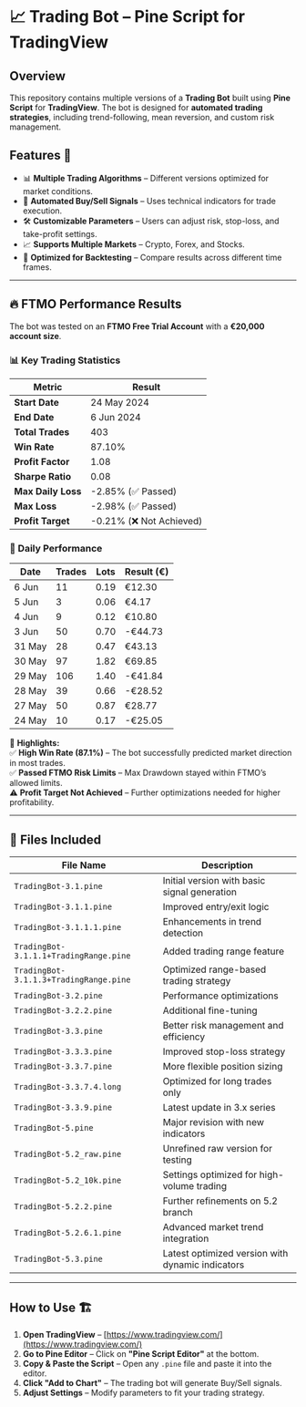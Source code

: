 # 📈 Trading Bot – Pine Script for TradingView

## Overview
This repository contains multiple versions of a **Trading Bot** built using **Pine Script** for **TradingView**. The bot is designed for **automated trading strategies**, including trend-following, mean reversion, and custom risk management.

## Features 🚀
- 📊 **Multiple Trading Algorithms** – Different versions optimized for market conditions.
- 🔄 **Automated Buy/Sell Signals** – Uses technical indicators for trade execution.
- 🛠 **Customizable Parameters** – Users can adjust risk, stop-loss, and take-profit settings.
- 📈 **Supports Multiple Markets** – Crypto, Forex, and Stocks.
- 🎯 **Optimized for Backtesting** – Compare results across different time frames.

---

## 🔥 **FTMO Performance Results**
The bot was tested on an **FTMO Free Trial Account** with a **€20,000 account size**. 

### **📊 Key Trading Statistics**
| Metric | Result |
|--------|--------|
| **Start Date** | 24 May 2024 |
| **End Date** | 6 Jun 2024 |
| **Total Trades** | 403 |
| **Win Rate** | 87.10% |
| **Profit Factor** | 1.08 |
| **Sharpe Ratio** | 0.08 |
| **Max Daily Loss** | -2.85% (✅ Passed) |
| **Max Loss** | -2.98% (✅ Passed) |
| **Profit Target** | -0.21% (❌ Not Achieved) |

### **📅 Daily Performance**
| Date | Trades | Lots | Result (€) |
|------|--------|------|------------|
| 6 Jun | 11 | 0.19 | €12.30 |
| 5 Jun | 3 | 0.06 | €4.17 |
| 4 Jun | 9 | 0.12 | €10.80 |
| 3 Jun | 50 | 0.70 | -€44.73 |
| 31 May | 28 | 0.47 | €43.13 |
| 30 May | 97 | 1.82 | €69.85 |
| 29 May | 106 | 1.40 | -€41.84 |
| 28 May | 39 | 0.66 | -€28.52 |
| 27 May | 50 | 0.87 | €28.77 |
| 24 May | 10 | 0.17 | -€25.05 |

🔹 **Highlights:**  
✅ **High Win Rate (87.1%)** – The bot successfully predicted market direction in most trades.  
✅ **Passed FTMO Risk Limits** – Max Drawdown stayed within FTMO’s allowed limits.  
⚠️ **Profit Target Not Achieved** – Further optimizations needed for higher profitability.

---

## 📂 Files Included
| File Name | Description |
|-----------|------------|
| `TradingBot-3.1.pine` | Initial version with basic signal generation |
| `TradingBot-3.1.1.pine` | Improved entry/exit logic |
| `TradingBot-3.1.1.1.pine` | Enhancements in trend detection |
| `TradingBot-3.1.1.1+TradingRange.pine` | Added trading range feature |
| `TradingBot-3.1.1.3+TradingRange.pine` | Optimized range-based trading strategy |
| `TradingBot-3.2.pine` | Performance optimizations |
| `TradingBot-3.2.2.pine` | Additional fine-tuning |
| `TradingBot-3.3.pine` | Better risk management and efficiency |
| `TradingBot-3.3.3.pine` | Improved stop-loss strategy |
| `TradingBot-3.3.7.pine` | More flexible position sizing |
| `TradingBot-3.3.7.4.long` | Optimized for long trades only |
| `TradingBot-3.3.9.pine` | Latest update in 3.x series |
| `TradingBot-5.pine` | Major revision with new indicators |
| `TradingBot-5.2_raw.pine` | Unrefined raw version for testing |
| `TradingBot-5.2_10k.pine` | Settings optimized for high-volume trading |
| `TradingBot-5.2.2.pine` | Further refinements on 5.2 branch |
| `TradingBot-5.2.6.1.pine` | Advanced market trend integration |
| `TradingBot-5.3.pine` | Latest optimized version with dynamic indicators |

---

## How to Use 🏗
1. **Open TradingView** – [https://www.tradingview.com/](https://www.tradingview.com/)
2. **Go to Pine Editor** – Click on **"Pine Script Editor"** at the bottom.
3. **Copy & Paste the Script** – Open any `.pine` file and paste it into the editor.
4. **Click "Add to Chart"** – The trading bot will generate Buy/Sell signals.
5. **Adjust Settings** – Modify parameters to fit your trading strategy.
